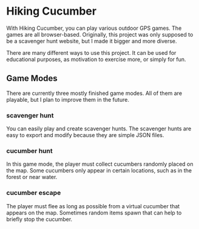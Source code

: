
# Hiking Cucumber

With Hiking Cucumber, you can play various outdoor GPS games. The games are all browser-based. Originally, this project was only supposed to be a scavenger hunt website, but I made it bigger and more diverse.

There are many different ways to use this project. It can be used for educational purposes, as motivation to exercise more, or simply for fun. 



## Game Modes

There are currently three mostly finished game modes. All of them are playable, but I plan to improve them in the future. 

### scavenger hunt
You can easily play and create scavenger hunts. The scavenger hunts are easy to export and modify because they are simple JSON files.

### cucumber hunt
In this game mode, the player must collect cucumbers randomly placed on the map. Some cucumbers only appear in certain locations, such as in the forest or near water.

### cucumber escape

The player must flee as long as possible from a virtual cucumber that appears on the map. Sometimes random items spawn that can help to briefly stop the cucumber.
